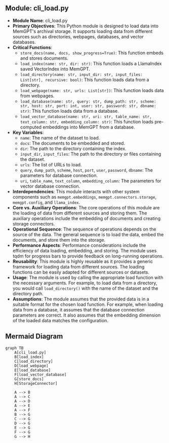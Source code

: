 ## Module: cli_load.py
- **Module Name**: cli_load.py
- **Primary Objectives**: This Python module is designed to load data into MemGPT's archival storage. It supports loading data from different sources such as directories, webpages, databases, and vector databases.
- **Critical Functions**: 
  - `store_docs(name, docs, show_progress=True)`: This function embeds and stores documents.
  - `load_index(name: str, dir: str)`: This function loads a LlamaIndex saved VectorIndex into MemGPT.
  - `load_directory(name: str, input_dir: str, input_files: List[str], recursive: bool)`: This function loads data from a directory.
  - `load_webpage(name: str, urls: List[str])`: This function loads data from webpages.
  - `load_database(name: str, query: str, dump_path: str, scheme: str, host: str, port: int, user: str, password: str, dbname: str)`: This function loads data from a database.
  - `load_vector_database(name: str, uri: str, table_name: str, text_column: str, embedding_column: str)`: This function loads pre-computed embeddings into MemGPT from a database.
- **Key Variables**: 
  - `name`: The name of the dataset to load.
  - `docs`: The documents to be embedded and stored.
  - `dir`: The path to the directory containing the index.
  - `input_dir`, `input_files`: The path to the directory or files containing the dataset.
  - `urls`: The list of URLs to load.
  - `query`, `dump_path`, `scheme`, `host`, `port`, `user`, `password`, `dbname`: The parameters for database connection.
  - `uri`, `table_name`, `text_column`, `embedding_column`: The parameters for vector database connection.
- **Interdependencies**: This module interacts with other system components such as `memgpt.embeddings`, `memgpt.connectors.storage`, `memgpt.config`, and `llama_index`.
- **Core vs. Auxiliary Operations**: The core operations of this module are the loading of data from different sources and storing them. The auxiliary operations include the embedding of documents and creating storage connectors.
- **Operational Sequence**: The sequence of operations depends on the source of the data. The general sequence is to load the data, embed the documents, and store them into the storage.
- **Performance Aspects**: Performance considerations include the efficiency of data loading, embedding, and storing. The module uses tqdm for progress bars to provide feedback on long-running operations.
- **Reusability**: This module is highly reusable as it provides a generic framework for loading data from different sources. The loading functions can be easily adapted for different sources or datasets.
- **Usage**: The module is used by calling the appropriate load function with the necessary arguments. For example, to load data from a directory, you would call `load_directory()` with the name of the dataset and the directory path.
- **Assumptions**: The module assumes that the provided data is in a suitable format for the chosen load function. For example, when loading data from a database, it assumes that the database connection parameters are correct. It also assumes that the embedding dimension of the loaded data matches the configuration.
## Mermaid Diagram
```mermaid
graph TB
    A[cli_load.py]
    B[load_index]
    C[load_directory]
    D[load_webpage]
    E[load_database]
    F[load_vector_database]
    G[store_docs]
    H[StorageConnector]
    
    A --> B
    A --> C
    A --> D
    A --> E
    A --> F
    B --> G
    C --> G
    D --> G
    E --> G
    F --> G
    G --> H
```
